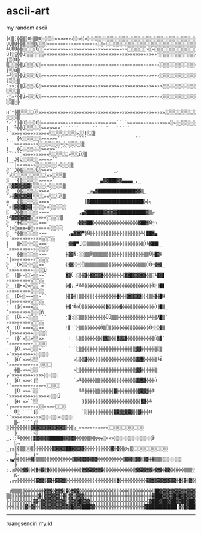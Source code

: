 # ascii-art
my random ascii


    ╠Ü▒]╬╬▒░Ü░▒▒Ü░░░░░»»»»»»»░░»░»░░░░░░░░░░░░░░░░░░░░░░░░░░░░░░░░░░░░░░░░░░░»»»░░╠╠
    ÜÜ▒Ü╫╬▒░░░▒Ü░░░»»»»»»»»»»»»»»»»»»»░░»░░░░░░░░░░░░░░░░░░░░░░░░░░░░░░░░░░░░»»»░░▒╠
    ╩ÜÜÜ╬╬░░░░░Ü░░»»»»»»»»»»»»»»»»»»»»»»»»»»»»»»»░░░░░░░»░»░░░░░░░░░░░░░░░░░░``»░░▒╠
    Ü]░░╬╬Ü░░░░░░░»»»»»»»»»»»»»»»»»»»»»»»»»»»»»»»»»»»»»»»»»»░░░░░░░░░░░░░░»»»» |░░Ü╠
    ▒░░░╬▒Ü░░░░Ü░»»»»»»»»»»»»»»»»»»»»»»»»»»»»»»»»»»»»»»»»»»»»░░░░░░░░░░░░░»»»» |░░Ü▒
    =┘░░╠╠Ü░░░░Ü░»»»»»»»»»»»»»»»»»»»»»»»»»»»»»»»»»»»»»»»»»»»»░░░░░░░░░░░░░░»░» ]░░░▒
    `»»:╢▒Ü░░░░Ü░»»»»»»»»»»»»»»»»»»»»»»»»»»»»»»»»»»»»»»»»»»»»»░░░░░░░░░░░░░░░░ ░░░░▒
    -░»²╬╢Ü»░░░Ü░»»»»»»»»»»»»»»»»»»»»»»»»»»»»»»»»»»»»»»»»»»»»»░░░░░░░░░░░░░░░» ░░▒░╠
     H`ⁿ╠▒░░░░░Ü░»»»»»»»»»»»»»»»»»»»»»»»»»»»»»»»»»»»»»»»»»»»»»»»░░░░░░░░░░░░░» ░░░░▒
    '⌐`j╠╠Ü░░░░Ü░»»»»»»»»»»»»»»»»»»»»»»»»»»»»````»»»»»»»»»»»»»»»»░»░░░░░░░░░░»_░░Ü░▒
    | `ⁿ╬╠Ü░░░░░░»»»»»»»```````     `` ` `   ````` ``»»»»»»»»»»»»»»░░░░░░░░░░»░░]░░▒
    :   ╬Ñ░░░░░░░»»»»»»```   `````                  `` ```»»»»»»»»»░░░░░░░░»░»░░░░░▒
    |_` ╬Ü░░░░░░░»»»»»````````                        ``````»»»»»»»»»»░░░░░░░»░░░Ü░▒
    [__J╢Ü░░░░░░»»»»»``                                    ```│»»»»»»»░░░░░░░░»░░░░▒
    ░``J╬▒░░░░░Ü░»»»»`                      _,                `»░░░░░░░░░░░░░»»░░░░▒
    ░  j╢╠░░░░░░»»»»»`                _▄▓▓███▓▓▄▄▄▄_,_        ┌░▓▓▓▓▓▓▓╡░░░░░»░░░░░▒
    ░  j╬▒░░░░░░»»»»`             _╓▄▓██████████████▓▓▒_      `»╫▓▓▓▓▓▓▌░░░░»»░░░Ü░▒
    m   ╣▒░░░░░░»»»»`            ║▓████████████████████╬╣╕    `»╫▓▓▓█▓▓▌░░░░»»░░░░░░
    ░  J╬▒░░░░░░»»»»`          ,▄▓██████▓▓▓▓▓███████████▓▒╔    :╝▓▓▓▓▓▓▓░░»»»»░░░░░▒
    ░  ²╫╡░░░░░░»»»`          ╒▓▓▓██╬╬╬╬╬╬╬╬╬╬╬╬╬╬╬╬╬▓██▓Ñ░∩   `!»░≡≡≡=Ü░»»»»»»░░░░░
    ░  ⁿ╬▒░░░░░░»»»        ,▄▓▓▓▀╠Ñ╠╠╠╠╠╠╠╠╠╠╠╠╠╠╠╠╠╠╠╚╣██▓▄_     ``»»»»»»»»»»»░░░░░
    │   ▒H░░░░░░»»»       j▓▓█▀,░░▒▒▒▒▒╠╠╠╠╠╠╠╠╠╠╠╠╠╠╠▒Ü╚▓██▌_      `»»»»»»»»»»░░░░░
    »   ╬▒░░░░░░»»»       ╫▓▓Ñ:░░▒▒Ü▒▒▒▒▒╠╠╠╠╠╠╠╠╠╠╠╠╠╠▒▒Ü╟█▓H      `│»»»»»»»»»░░░░░
    ░  jÜH░░░░░░»»`       ╣▓▓░░░Ü▒▒▒▒▒▒▒▒╠╠╠╠╠╬╠╬╬╬╬╬▒▒▒ÜÜ░▓▓▓_      `»»»»»»»»»░░░░Ü
    ░ `[▒H»░░»░░»»`       ▓▓Ü:░╠╫▓╬▓▓▓▓▓╬╬╬╬╬╬╬╣▓▓█▓▓▓▓▓╬▒░╚█▓▌       »»»»»»»»»░░░░░
    ░__[▒H»░»░░░`»`       ╬▓¡;╜╩╩╠╠╬╬╬╬╣╬╬╬╬╬╬╣╣╬╬╬╢╢╬╬╬╬╟Ü░╟█▌       »»»»»»»»»░░░░░
    ░__[DH░»»»░░»``       ╟▌▓╬|▒╠╢╣╣╣╣╣╬╬╬╬╬╬▓╬╣╣▓▓▓▓▓╣╣╣▒╬▓╫█H       »│»»»»»»»░░░░░
    `  [╠░»»»»░░```       ╫▓'ÜñÜ╠╠╠╬╬╬╬╬╣▓╬╠╠╬▓╬╬╬╣╣╣╬╬╬╬╠╠Ü╟█▒_      `»»»»»»»»░░░░ñ
    ░  [ÜH»»░░░░```       j▓:░░▒▒╠╠╬╬╬╬╢╬ÜÜ▒▒╠╬╬╬╬╬╬╬╬╬╬╠╩╠▒Ä█▒`      »»»»»»»»»░░░░░
    H '[Ü`»»»»░░»»        !▌``░▒▒╠╠╠╬╬╬Ü▒Ü▒╠╠╬╠╬╬╣╣╬╬╬╬╬╠Ü░░░▓▒      `│»»»»»»»»░░░░░
    ⌐  [╬`»░░»░░»»         Γ :░▒╠╠╬╬╬╬▒╣▓▓▒╬╣▓▓▓▓╬╬╣╬╬╬╬╬╬▒Ü▒▓`      `»»»»»»»»»░░░░░
    ⌐  ╠Ü.»»»░░░»`         ```░▒╠╣╣╬╬╬╠╬╬╬╬╬╬╬╬╬╬╬╣╣▓▓╬╬╬╬╠▒░▒      »`»»»»»»»»»░░░░░
       ╠Ü`»»»░░░`            »░╠╣▓╬╬╬╠╠╠╬╬╬╬╬╬╬╬╣╬╬╬▓▓▓╬╬╬╠▒╚Ü     `»»»»»»»»»»»]░░░░
       ╬▒-»»»░░░`            »░╠╬╬╬╬╬╬╬╬╬╬╬╬╬╬╬╬╬╬╬╬▓▓╬╣╬╬╬▒     ┌`»»»»»»»»»»»»░░░░░
       ╠Ü_»»»:|░             `»╚╠╬╬╬╬▒▒╠╬╬╣╬╣╣╣╬╬╬╬╬▓▓▓▓╬╬╬Ü    ``»»»»»»»»»»»»»░░░░░
       ║Ü »»»`░░`              ╚╚╠╬╬╠▒▒╠╬╬╬╣▓╬╬╣╬╬╬╬╬▓▓▓▓╬Ü     `»»»»»»»»»»░»»»»░░░Ü
       ╠H »»``░░                ]╠╠╠╠╠╠╠╬╬╬╬╬╬╬╬╬╬╬╬╬╣▓▓╬╩    `┌»»»»»»»»»»░░»»»»░░░░
       Ü░ ````]░                `░╠╠╠╠╠╬╬╬╣╣▓▓▓▓▓▓▓╣╣▓╬╬╬H ``»»»»»»»»»»»░░░░░░»░░░░░
       ▒⌐ ````¡░                 ░╠╬╬╬╬╣╣╣▓▓▓▓▓▓▓▓▓▓▓▓▓╬╬▒╓_»»»»»»»»»»»░░░░░░░░░░░░░
       ╠_    `»░             _,::╚╠╬╬╣╣▓▓▓▓▓▓█████▓▓▓▓▓╬╬▒╬▒╠▒╦╦╥░»»»░░░░░░░░░░░░░░Ü
       ░¬     ¡`        _╓╔║╣▒▒░░▒╠╠╬╬╬╬╬▓▓▓▓▓██▓▓▓▓▓╬╬╬╬╠╠╠╬╬╬▓╬▓╬▒@╗▒░░░░░░░░░░░░░
       ╠-     ¡»   ,╓▄╬╢╬╣╟╬▓▌▒▒▒╠╠╠╬╬╬╣╬╬╬╣▓▓▓▓▓▓▓▓▓╬╬╬╬╬╬╬╬╬╣▓▓▓╣▓▓╣▓▓╫▓▒▒▒░░░░░░░
       ╠      :,╓@╬╬▓▓╣╬╣▓╫▓╣▓╬╠╠╠╬╬╬╬╢╬╬╣▓▓▓▓▓▓▓▓╣╬╬╬╬╬╬╬╬╬╬╣▓▓▓▓▓▓╬▓▓▓╬▓▓╬╣╬╬╬▒▒▒░
       K-_,╔╦╠╠╣╬╬╬╣▓▓▓╣▓▓╫▓▓▓▓╬╬╬╬╬╬╬╬╬╣╣╣╬╬╬╬╣╣╣▓╬╣╬╬╬╬╬╬╬╬▓▓▓▓▓▓▓▓▓▓▓╬▓╣▓╣▓╬▓╬╣╬╬
     _╔▒▒▒▒╠╬╬╬╬╬╬╫▓▓▓╬▓▓▓╣▓╬▓▓▓╬╬╬╬╬╬╬╬╬╬╬╬╣╣╣╬╬╬╣╣╬╬╬╬╬╬╬╣██▓▓▓▓▓▓▓▓▓▓▓▓▓▓▓▓╣▓╣▓╬╣
    ▒▒╠╠╠╬╬╬╬╬╬╣▓╣▓▓▓▓▓▓╬▓╣▓▓╬▓▓▓╬╬╬╬╬╬╬╬╬╬╬╬╬╬╬╬╬╬╬╬╬╬╬╬╬▓███▓▓▓▓█▓█▓█▓▓▓▓▓▓▓▓▓▓▓╬╣
    ╠╠╠╬╬╬╬╬╬╣▓▓╬▓▓▓▓▓▓▓▓▓╣▓▓▓▓█▓▓▓╬╬╬╬╬╬╬╬╬╬╬╬╬╬╬╬╬╬╬╬╬╣▓███▓██▓██▓▓██▓██▓▓█▓█▓▓▓▓▓
    ╬╬╬╟╣╣╣▓╬▓▓╬╣▓▓▓▓▓▓▓▓▓▓▓█▓▓▓███▓▓╬╬╬╬╬╬╬╬╬╬╬╬╬╬╬╬╬╬▓███████████▌▓╬█▓███▓█▓▓╬▀╬▓▓
    
---
ruangsendiri.my.id
